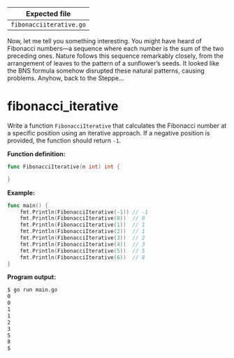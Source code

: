 | Expected file           |
| ----------------------- |
| `fibonacciiterative.go` |

<p data-story-username="lascar123">Now, let me tell you something interesting. You might have heard of Fibonacci numbers—a sequence where each number is the sum of the two preceding ones. Nature follows this sequence remarkably closely, from the arrangement of leaves to the pattern of a sunflower’s seeds. It looked like the BNS formula somehow disrupted these natural patterns, causing problems. Anyhow, back to the Steppe...</p>

# fibonacci_iterative

Write a function `FibonacciIterative` that calculates the Fibonacci number at a specific position using an iterative approach. If a negative position is provided, the function should return `-1`.

**Function definition:**

```go
func FibonacciIterative(n int) int {

}
```

**Example:**

```go
func main() {
    fmt.Println(FibonacciIterative(-1)) // -1
    fmt.Println(FibonacciIterative(0))  // 0
    fmt.Println(FibonacciIterative(1))  // 1
    fmt.Println(FibonacciIterative(2))  // 1
    fmt.Println(FibonacciIterative(3))  // 2
    fmt.Println(FibonacciIterative(4))  // 3
    fmt.Println(FibonacciIterative(5))  // 5
    fmt.Println(FibonacciIterative(6))  // 8
}
```

**Program output:**

```sh
$ go run main.go
0
0
1
1
2
3
5
8
$
```
